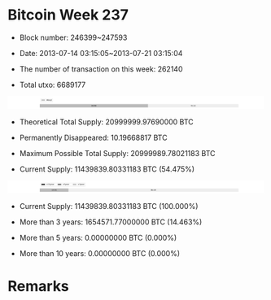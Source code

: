 # Bitcoin Week 237

- Block number: 246399~247593

- Date: 2013-07-14 03:15:05~2013-07-21 03:15:04

- The number of transaction on this week: 262140

- Total utxo: 6689177

![](../images/mined_week237.png)

- Theoretical Total Supply: 20999999.97690000 BTC

- Permanently Disappeared: 10.19668817 BTC

- Maximum Possible Total Supply: 20999989.78021183 BTC

- Current Supply: 11439839.80331183 BTC (54.475%)

![](../images/year_week237.png)


- Current Supply: 11439839.80331183 BTC (100.000%)

- More than 3 years: 1654571.77000000 BTC (14.463%)

- More than 5 years: 0.00000000 BTC (0.000%)

- More than 10 years: 0.00000000 BTC (0.000%)

# Remarks

